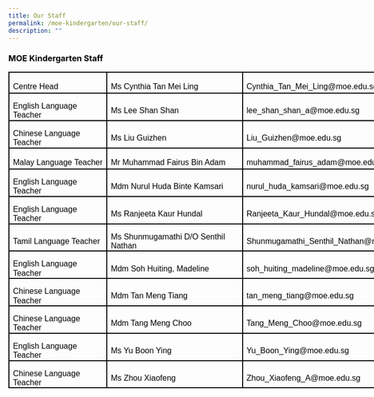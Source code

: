 ```yaml
---
title: Our Staff
permalink: /moe-kindergarten/our-staff/
description: ""
---
```



<h3><span style="color: #000000;">MOE Kindergarten Staff</span></h3>
<table class="MsoNormalTable" style="width: 615.5pt; border-collapse: collapse; border: none; mso-border-alt: solid windowtext 1.5pt; mso-yfti-tbllook: 1184; mso-padding-alt: 0cm 5.4pt 0cm 5.4pt; mso-border-insideh: 1.5pt solid windowtext; mso-border-insidev: 1.5pt solid windowtext;" border="1" width="821" cellspacing="0" cellpadding="0">
<tbody>
<tr style="mso-yfti-irow: 0; mso-yfti-firstrow: yes; height: 31.75pt;">
<td style="width: 162.3pt; border: solid windowtext 1.5pt; padding: 0cm 5.4pt 0cm 5.4pt; height: 31.75pt;" width="216">
<p class="MsoNormal" style="margin-bottom: 0cm; line-height: 115%;"><span style="font-size: 12pt; line-height: 115%; font-family: Arial, sans-serif; color: #000000;">Centre Head</span></p>
</td>
<td style="width: 8.0cm; border: solid windowtext 1.5pt; border-left: none; mso-border-left-alt: solid windowtext 1.5pt; padding: 0cm 5.4pt 0cm 5.4pt; height: 31.75pt;" width="302">
<p class="MsoNormal" style="margin-bottom: 0cm; line-height: 115%;"><span style="font-size: 12pt; line-height: 115%; font-family: Arial, sans-serif; color: #000000;">Ms Cynthia Tan Mei Ling</span></p>
</td>
<td style="width: 226.4pt; border: solid windowtext 1.5pt; border-left: none; mso-border-left-alt: solid windowtext 1.5pt; padding: 0cm 5.4pt 0cm 5.4pt; height: 31.75pt;" width="302">
<p class="MsoNormal" style="margin-bottom: 0cm; line-height: 115%;"><span style="font-size: 12pt; line-height: 115%; font-family: Arial, sans-serif; color: #000000;">Cynthia_Tan_Mei_Ling@moe.edu.sg</span></p>
</td>
</tr>
<tr style="mso-yfti-irow: 1; height: 31.75pt;">
<td style="width: 162.3pt; border: solid windowtext 1.5pt; border-top: none; mso-border-top-alt: solid windowtext 1.5pt; padding: 0cm 5.4pt 0cm 5.4pt; height: 31.75pt;" width="216">
<p class="MsoNormal" style="margin-bottom: 0cm; line-height: 115%;"><span lang="EN-SG" style="font-size: 12pt; line-height: 115%; font-family: Arial, sans-serif; color: #000000;">English Language Teacher</span></p>
</td>
<td style="width: 8.0cm; border-top: none; border-left: none; border-bottom: solid windowtext 1.5pt; border-right: solid windowtext 1.5pt; mso-border-top-alt: solid windowtext 1.5pt; mso-border-left-alt: solid windowtext 1.5pt; padding: 0cm 5.4pt 0cm 5.4pt; height: 31.75pt;" width="302">
<p class="MsoNormal" style="margin-bottom: 0cm; line-height: 115%;"><span style="font-size: 12pt; line-height: 115%; font-family: Arial, sans-serif; color: #000000;">Ms Lee Shan Shan</span></p>
</td>
<td style="width: 226.4pt; border-top: none; border-left: none; border-bottom: solid windowtext 1.5pt; border-right: solid windowtext 1.5pt; mso-border-top-alt: solid windowtext 1.5pt; mso-border-left-alt: solid windowtext 1.5pt; padding: 0cm 5.4pt 0cm 5.4pt; height: 31.75pt;" width="302">
<p class="MsoNormal" style="margin-bottom: 0cm; line-height: 115%;"><span style="font-size: 12pt; line-height: 115%; font-family: Arial, sans-serif; color: #000000;">lee_shan_shan_a@moe.edu.sg</span></p>
</td>
</tr>
<tr style="mso-yfti-irow: 2; height: 31.75pt;">
<td style="width: 162.3pt; border: solid windowtext 1.5pt; border-top: none; mso-border-top-alt: solid windowtext 1.5pt; padding: 0cm 5.4pt 0cm 5.4pt; height: 31.75pt;" width="216">
<p class="MsoNormal" style="margin-bottom: 0cm; line-height: 115%;"><span lang="EN-SG" style="font-size: 12pt; line-height: 115%; font-family: Arial, sans-serif; color: #000000;">Chinese Language Teacher</span></p>
</td>
<td style="width: 8.0cm; border-top: none; border-left: none; border-bottom: solid windowtext 1.5pt; border-right: solid windowtext 1.5pt; mso-border-top-alt: solid windowtext 1.5pt; mso-border-left-alt: solid windowtext 1.5pt; padding: 0cm 5.4pt 0cm 5.4pt; height: 31.75pt;" width="302">
<p class="MsoNormal" style="margin-bottom: 0cm; line-height: 115%;"><span style="font-size: 12pt; line-height: 115%; font-family: Arial, sans-serif; color: #000000;">Ms Liu Guizhen</span></p>
</td>
<td style="width: 226.4pt; border-top: none; border-left: none; border-bottom: solid windowtext 1.5pt; border-right: solid windowtext 1.5pt; mso-border-top-alt: solid windowtext 1.5pt; mso-border-left-alt: solid windowtext 1.5pt; padding: 0cm 5.4pt 0cm 5.4pt; height: 31.75pt;" width="302">
<p class="MsoNormal" style="margin-bottom: 0cm; line-height: 115%;"><span style="font-size: 12pt; line-height: 115%; font-family: Arial, sans-serif; color: #000000;">Liu_Guizhen@moe.edu.sg</span></p>
</td>
</tr>
<tr style="mso-yfti-irow: 3; height: 31.75pt;">
<td style="width: 162.3pt; border: solid windowtext 1.5pt; border-top: none; mso-border-top-alt: solid windowtext 1.5pt; padding: 0cm 5.4pt 0cm 5.4pt; height: 31.75pt;" width="216">
<p class="MsoNormal" style="margin-bottom: 0cm; line-height: 115%;"><span lang="EN-SG" style="font-size: 12pt; line-height: 115%; font-family: Arial, sans-serif; color: #000000;">Malay Language Teacher</span></p>
</td>
<td style="width: 8.0cm; border-top: none; border-left: none; border-bottom: solid windowtext 1.5pt; border-right: solid windowtext 1.5pt; mso-border-top-alt: solid windowtext 1.5pt; mso-border-left-alt: solid windowtext 1.5pt; padding: 0cm 5.4pt 0cm 5.4pt; height: 31.75pt;" width="302">
<p class="MsoNormal" style="margin-bottom: 0cm; line-height: 115%;"><span style="font-size: 12pt; line-height: 115%; font-family: Arial, sans-serif; color: #000000;">Mr Muhammad Fairus Bin Adam</span></p>
</td>
<td style="width: 226.4pt; border-top: none; border-left: none; border-bottom: solid windowtext 1.5pt; border-right: solid windowtext 1.5pt; mso-border-top-alt: solid windowtext 1.5pt; mso-border-left-alt: solid windowtext 1.5pt; padding: 0cm 5.4pt 0cm 5.4pt; height: 31.75pt;" width="302">
<p class="MsoNormal" style="margin-bottom: 0cm; line-height: 115%;"><span style="font-size: 12pt; line-height: 115%; font-family: Arial, sans-serif; color: #000000;">muhammad_fairus_adam@moe.edu.sg</span></p>
</td>
</tr>
<tr style="mso-yfti-irow: 4; height: 31.75pt;">
<td style="width: 162.3pt; border: solid windowtext 1.5pt; border-top: none; mso-border-top-alt: solid windowtext 1.5pt; padding: 0cm 5.4pt 0cm 5.4pt; height: 31.75pt;" width="216">
<p class="MsoNormal" style="margin-bottom: 0cm; line-height: 115%;"><span lang="EN-SG" style="font-size: 12pt; line-height: 115%; font-family: Arial, sans-serif; color: #000000;">English Language Teacher</span></p>
</td>
<td style="width: 8.0cm; border-top: none; border-left: none; border-bottom: solid windowtext 1.5pt; border-right: solid windowtext 1.5pt; mso-border-top-alt: solid windowtext 1.5pt; mso-border-left-alt: solid windowtext 1.5pt; padding: 0cm 5.4pt 0cm 5.4pt; height: 31.75pt;" width="302">
<p class="MsoNormal" style="margin-bottom: 0cm; line-height: 115%;"><span style="font-size: 12pt; line-height: 115%; font-family: Arial, sans-serif; color: #000000;">Mdm Nurul Huda Binte Kamsari</span></p>
</td>
<td style="width: 226.4pt; border-top: none; border-left: none; border-bottom: solid windowtext 1.5pt; border-right: solid windowtext 1.5pt; mso-border-top-alt: solid windowtext 1.5pt; mso-border-left-alt: solid windowtext 1.5pt; padding: 0cm 5.4pt 0cm 5.4pt; height: 31.75pt;" width="302">
<p class="MsoNormal" style="margin-bottom: 0cm; line-height: 115%;"><span style="font-size: 12pt; line-height: 115%; font-family: Arial, sans-serif; color: #000000;">nurul_huda_kamsari@moe.edu.sg</span></p>
</td>
</tr>
<tr style="mso-yfti-irow: 5; height: 31.75pt;">
<td style="width: 162.3pt; border: solid windowtext 1.5pt; border-top: none; mso-border-top-alt: solid windowtext 1.5pt; padding: 0cm 5.4pt 0cm 5.4pt; height: 31.75pt;" width="216">
<p class="MsoNormal" style="margin-bottom: 0cm; line-height: 115%;"><span lang="EN-SG" style="font-size: 12pt; line-height: 115%; font-family: Arial, sans-serif; color: #000000;">English Language Teacher</span></p>
</td>
<td style="width: 8.0cm; border-top: none; border-left: none; border-bottom: solid windowtext 1.5pt; border-right: solid windowtext 1.5pt; mso-border-top-alt: solid windowtext 1.5pt; mso-border-left-alt: solid windowtext 1.5pt; padding: 0cm 5.4pt 0cm 5.4pt; height: 31.75pt;" width="302">
<p class="MsoNormal" style="margin-bottom: 0cm; line-height: 115%;"><span style="font-size: 12pt; line-height: 115%; font-family: Arial, sans-serif; color: #000000;">Ms Ranjeeta Kaur Hundal</span></p>
</td>
<td style="width: 226.4pt; border-top: none; border-left: none; border-bottom: solid windowtext 1.5pt; border-right: solid windowtext 1.5pt; mso-border-top-alt: solid windowtext 1.5pt; mso-border-left-alt: solid windowtext 1.5pt; padding: 0cm 5.4pt 0cm 5.4pt; height: 31.75pt;" width="302">
<p class="MsoNormal" style="margin-bottom: 0cm; line-height: 115%;"><span style="font-size: 12pt; line-height: 115%; font-family: Arial, sans-serif; color: #000000;">Ranjeeta_Kaur_Hundal@moe.edu.sg</span></p>
</td>
</tr>
<tr style="mso-yfti-irow: 6; height: 31.75pt;">
<td style="width: 162.3pt; border: solid windowtext 1.5pt; border-top: none; mso-border-top-alt: solid windowtext 1.5pt; padding: 0cm 5.4pt 0cm 5.4pt; height: 31.75pt;" width="216">
<p class="MsoNormal" style="margin-bottom: 0cm; line-height: 115%;"><span lang="EN-SG" style="font-size: 12pt; line-height: 115%; font-family: Arial, sans-serif; color: #000000;">Tamil Language Teacher</span></p>
</td>
<td style="width: 8.0cm; border-top: none; border-left: none; border-bottom: solid windowtext 1.5pt; border-right: solid windowtext 1.5pt; mso-border-top-alt: solid windowtext 1.5pt; mso-border-left-alt: solid windowtext 1.5pt; padding: 0cm 5.4pt 0cm 5.4pt; height: 31.75pt;" width="302">
<p class="MsoNormal" style="margin-bottom: 0cm; line-height: 115%;"><span style="font-size: 12pt; line-height: 115%; font-family: Arial, sans-serif; color: #000000;">Ms Shunmugamathi D/O Senthil Nathan</span></p>
</td>
<td style="width: 226.4pt; border-top: none; border-left: none; border-bottom: solid windowtext 1.5pt; border-right: solid windowtext 1.5pt; mso-border-top-alt: solid windowtext 1.5pt; mso-border-left-alt: solid windowtext 1.5pt; padding: 0cm 5.4pt 0cm 5.4pt; height: 31.75pt;" width="302">
<p class="MsoNormal" style="margin-bottom: 0cm; line-height: 115%;"><span style="font-size: 12pt; line-height: 115%; font-family: Arial, sans-serif; color: #000000;">Shunmugamathi_Senthil_Nathan@moe.edu.sg</span></p>
</td>
</tr>
<tr style="mso-yfti-irow: 7; height: 31.75pt;">
<td style="width: 162.3pt; border: solid windowtext 1.5pt; border-top: none; mso-border-top-alt: solid windowtext 1.5pt; padding: 0cm 5.4pt 0cm 5.4pt; height: 31.75pt;" width="216">
<p class="MsoNormal" style="margin-bottom: 0cm; line-height: 115%;"><span lang="EN-SG" style="font-size: 12pt; line-height: 115%; font-family: Arial, sans-serif; color: #000000;">English Language Teacher</span></p>
</td>
<td style="width: 8.0cm; border-top: none; border-left: none; border-bottom: solid windowtext 1.5pt; border-right: solid windowtext 1.5pt; mso-border-top-alt: solid windowtext 1.5pt; mso-border-left-alt: solid windowtext 1.5pt; padding: 0cm 5.4pt 0cm 5.4pt; height: 31.75pt;" width="302">
<p class="MsoNormal" style="margin-bottom: 0cm; line-height: 115%;"><span style="font-size: 12pt; line-height: 115%; font-family: Arial, sans-serif; color: #000000;">Mdm Soh Huiting, Madeline</span></p>
</td>
<td style="width: 226.4pt; border-top: none; border-left: none; border-bottom: solid windowtext 1.5pt; border-right: solid windowtext 1.5pt; mso-border-top-alt: solid windowtext 1.5pt; mso-border-left-alt: solid windowtext 1.5pt; padding: 0cm 5.4pt 0cm 5.4pt; height: 31.75pt;" width="302">
<p class="MsoNormal" style="margin-bottom: 0cm; line-height: 115%;"><span style="font-size: 12pt; line-height: 115%; font-family: Arial, sans-serif; color: #000000;">soh_huiting_madeline@moe.edu.sg</span></p>
</td>
</tr>
<tr style="mso-yfti-irow: 8; height: 31.75pt;">
<td style="width: 162.3pt; border: solid windowtext 1.5pt; border-top: none; mso-border-top-alt: solid windowtext 1.5pt; padding: 0cm 5.4pt 0cm 5.4pt; height: 31.75pt;" width="216">
<p class="MsoNormal" style="margin-bottom: 0cm; line-height: 115%;"><span lang="EN-SG" style="font-size: 12pt; line-height: 115%; font-family: Arial, sans-serif; color: #000000;">Chinese Language Teacher</span></p>
</td>
<td style="width: 8.0cm; border-top: none; border-left: none; border-bottom: solid windowtext 1.5pt; border-right: solid windowtext 1.5pt; mso-border-top-alt: solid windowtext 1.5pt; mso-border-left-alt: solid windowtext 1.5pt; padding: 0cm 5.4pt 0cm 5.4pt; height: 31.75pt;" width="302">
<p class="MsoNormal" style="margin-bottom: 0cm; line-height: 115%;"><span style="font-size: 12pt; line-height: 115%; font-family: Arial, sans-serif; color: #000000;">Mdm Tan Meng Tiang</span></p>
</td>
<td style="width: 226.4pt; border-top: none; border-left: none; border-bottom: solid windowtext 1.5pt; border-right: solid windowtext 1.5pt; mso-border-top-alt: solid windowtext 1.5pt; mso-border-left-alt: solid windowtext 1.5pt; padding: 0cm 5.4pt 0cm 5.4pt; height: 31.75pt;" width="302">
<p class="MsoNormal" style="margin-bottom: 0cm; line-height: 115%;"><span style="font-size: 12pt; line-height: 115%; font-family: Arial, sans-serif; color: #000000;">tan_meng_tiang@moe.edu.sg</span></p>
</td>
</tr>
<tr style="mso-yfti-irow: 9; height: 31.75pt;">
<td style="width: 162.3pt; border: solid windowtext 1.5pt; border-top: none; mso-border-top-alt: solid windowtext 1.5pt; padding: 0cm 5.4pt 0cm 5.4pt; height: 31.75pt;" width="216">
<p class="MsoNormal" style="margin-bottom: 0cm; line-height: 115%;"><span lang="EN-SG" style="font-size: 12pt; line-height: 115%; font-family: Arial, sans-serif; color: #000000;">Chinese Language Teacher</span></p>
</td>
<td style="width: 8.0cm; border-top: none; border-left: none; border-bottom: solid windowtext 1.5pt; border-right: solid windowtext 1.5pt; mso-border-top-alt: solid windowtext 1.5pt; mso-border-left-alt: solid windowtext 1.5pt; padding: 0cm 5.4pt 0cm 5.4pt; height: 31.75pt;" width="302">
<p class="MsoNormal" style="margin-bottom: 0cm; line-height: 115%;"><span style="font-size: 12pt; line-height: 115%; font-family: Arial, sans-serif; color: #000000;">Mdm Tang Meng Choo</span></p>
</td>
<td style="width: 226.4pt; border-top: none; border-left: none; border-bottom: solid windowtext 1.5pt; border-right: solid windowtext 1.5pt; mso-border-top-alt: solid windowtext 1.5pt; mso-border-left-alt: solid windowtext 1.5pt; padding: 0cm 5.4pt 0cm 5.4pt; height: 31.75pt;" width="302">
<p class="MsoNormal" style="margin-bottom: 0cm; line-height: 115%;"><span style="font-size: 12pt; line-height: 115%; font-family: Arial, sans-serif; color: #000000;">Tang_Meng_Choo@moe.edu.sg</span></p>
</td>
</tr>
<tr style="mso-yfti-irow: 10; height: 31.75pt;">
<td style="width: 162.3pt; border: solid windowtext 1.5pt; border-top: none; mso-border-top-alt: solid windowtext 1.5pt; padding: 0cm 5.4pt 0cm 5.4pt; height: 31.75pt;" width="216">
<p class="MsoNormal" style="margin-bottom: 0cm; line-height: 115%;"><span lang="EN-SG" style="font-size: 12pt; line-height: 115%; font-family: Arial, sans-serif; color: #000000;">English Language Teacher</span></p>
</td>
<td style="width: 8.0cm; border-top: none; border-left: none; border-bottom: solid windowtext 1.5pt; border-right: solid windowtext 1.5pt; mso-border-top-alt: solid windowtext 1.5pt; mso-border-left-alt: solid windowtext 1.5pt; padding: 0cm 5.4pt 0cm 5.4pt; height: 31.75pt;" width="302">
<p class="MsoNormal" style="margin-bottom: 0cm; line-height: 115%;"><span style="font-size: 12pt; line-height: 115%; font-family: Arial, sans-serif; color: #000000;">Ms Yu Boon Ying</span></p>
</td>
<td style="width: 226.4pt; border-top: none; border-left: none; border-bottom: solid windowtext 1.5pt; border-right: solid windowtext 1.5pt; mso-border-top-alt: solid windowtext 1.5pt; mso-border-left-alt: solid windowtext 1.5pt; padding: 0cm 5.4pt 0cm 5.4pt; height: 31.75pt;" width="302">
<p class="MsoNormal" style="margin-bottom: 0cm; line-height: 115%;"><span style="font-size: 12pt; line-height: 115%; font-family: Arial, sans-serif; color: #000000;">Yu_Boon_Ying@moe.edu.sg</span></p>
</td>
</tr>
<tr style="mso-yfti-irow: 11; mso-yfti-lastrow: yes; height: 31.75pt;">
<td style="width: 162.3pt; border: solid windowtext 1.5pt; border-top: none; mso-border-top-alt: solid windowtext 1.5pt; padding: 0cm 5.4pt 0cm 5.4pt; height: 31.75pt;" width="216">
<p class="MsoNormal" style="margin-bottom: 0cm; line-height: 115%;"><span lang="EN-SG" style="font-size: 12pt; line-height: 115%; font-family: Arial, sans-serif; color: #000000;">Chinese Language Teacher</span></p>
</td>
<td style="width: 8.0cm; border-top: none; border-left: none; border-bottom: solid windowtext 1.5pt; border-right: solid windowtext 1.5pt; mso-border-top-alt: solid windowtext 1.5pt; mso-border-left-alt: solid windowtext 1.5pt; padding: 0cm 5.4pt 0cm 5.4pt; height: 31.75pt;" width="302">
<p class="MsoNormal" style="margin-bottom: 0cm; line-height: 115%;"><span style="font-size: 12pt; line-height: 115%; font-family: Arial, sans-serif; color: #000000;">Ms Zhou Xiaofeng</span></p>
</td>
<td style="width: 226.4pt; border-top: none; border-left: none; border-bottom: solid windowtext 1.5pt; border-right: solid windowtext 1.5pt; mso-border-top-alt: solid windowtext 1.5pt; mso-border-left-alt: solid windowtext 1.5pt; padding: 0cm 5.4pt 0cm 5.4pt; height: 31.75pt;" width="302">
<p class="MsoNormal" style="margin-bottom: 0cm; line-height: 115%;"><span style="font-size: 12pt; line-height: 115%; font-family: Arial, sans-serif; color: #000000;">Zhou_Xiaofeng_A@moe.edu.sg</span></p>
</td>
</tr>
</tbody>
</table>